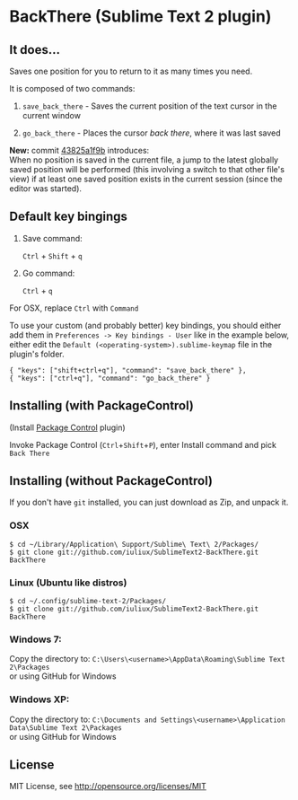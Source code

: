 BackThere (Sublime Text 2 plugin)
======


## It does...

Saves one position for you to return to it as many times you need.

It is composed of two commands:

1.  `save_back_there` - Saves the current position of the text cursor in the current window

2.  `go_back_there` - Places the cursor _back_ _there_, where it was last saved

__New:__ commit [43825a1f9b](https://github.com/iuliux/SublimeText2-BackThere/commit/43825a1f9b79d5e88ca00541995b5fa388177fbc) introduces:  
When no position is saved in the current file, a jump to the latest globally saved position will be performed (this involving a switch to that other file's view) if at least one saved position exists in the current session (since the editor was started).


## Default key bingings

1.  Save command: 

    `Ctrl` + `Shift` + `q`

2.  Go command:

    `Ctrl` + `q`

For OSX, replace `Ctrl` with `Command`

To use your custom (and probably better) key bindings, you should either add them in `Preferences -> Key bindings - User` like in the example below, either edit the `Default (<operating-system>).sublime-keymap` file in the plugin's folder.

    { "keys": ["shift+ctrl+q"], "command": "save_back_there" },
    { "keys": ["ctrl+q"], "command": "go_back_there" }

## Installing (with PackageControl)

(Install [Package Control](http://wbond.net/sublime_packages/package_control/installation) plugin)

Invoke Package Control (`Ctrl`+`Shift`+`P`), enter Install command and pick `Back There`

## Installing (without PackageControl)

If you don't have `git` installed, you can just download as Zip, and unpack it.

### OSX

    $ cd ~/Library/Application\ Support/Sublime\ Text\ 2/Packages/
    $ git clone git://github.com/iuliux/SublimeText2-BackThere.git BackThere

### Linux (Ubuntu like distros)

    $ cd ~/.config/sublime-text-2/Packages/
    $ git clone git://github.com/iuliux/SublimeText2-BackThere.git BackThere

### Windows 7:

Copy the directory to: `C:\Users\<username>\AppData\Roaming\Sublime Text 2\Packages`  
or using GitHub for Windows

### Windows XP:

Copy the directory to: `C:\Documents and Settings\<username>\Application Data\Sublime Text 2\Packages`  
or using GitHub for Windows


## License
MIT License, see http://opensource.org/licenses/MIT